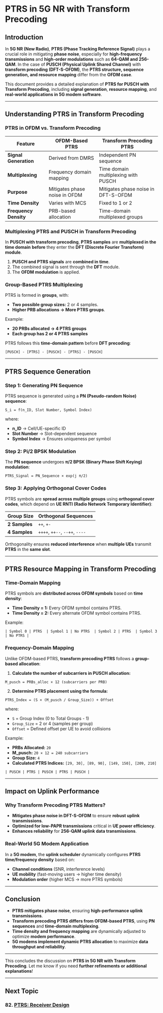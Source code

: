# PTRS in 5G NR with Transform Precoding

## Introduction

In **5G NR (New Radio)**, **PTRS (Phase Tracking Reference Signal)** plays a crucial role in mitigating **phase noise**, especially for **high-frequency transmissions** and **high-order modulations** such as **64-QAM and 256-QAM**. In the case of **PUSCH (Physical Uplink Shared Channel)** with **transform precoding (DFT-S-OFDM)**, the **PTRS structure, sequence generation, and resource mapping** differ from the **OFDM case**.

This document provides a detailed explanation of **PTRS for PUSCH with Transform Precoding**, including **signal generation**, **resource mapping**, and **real-world applications in 5G modem software**.

---

## Understanding PTRS in Transform Precoding

### **PTRS in OFDM vs. Transform Precoding**

| Feature               | OFDM-Based PTRS  | Transform Precoding PTRS |
|-----------------------|-----------------|--------------------------|
| **Signal Generation** | Derived from DMRS | Independent PN sequence |
| **Multiplexing**      | Frequency domain mapping | Time domain multiplexing with PUSCH |
| **Purpose**          | Mitigates phase noise in OFDM | Mitigates phase noise in DFT-S-OFDM |
| **Time Density**     | Varies with MCS | Fixed to 1 or 2 |
| **Frequency Density** | PRB-based allocation | Time-domain multiplexed groups |

### **Multiplexing PTRS and PUSCH in Transform Precoding**

In **PUSCH with transform precoding**, **PTRS samples** are **multiplexed in the time domain** **before** they enter the **DFT (Discrete Fourier Transform) module**.

1. **PUSCH and PTRS signals** are **combined in time**.
2. The combined signal is sent through the **DFT** module.
3. The **OFDM modulation** is applied.

### **Group-Based PTRS Multiplexing**

PTRS is formed in **groups**, with:
- **Two possible group sizes:** 2 or 4 samples.
- **Higher PRB allocations → More PTRS groups**.

Example:
- **20 PRBs allocated → 4 PTRS groups**
- **Each group has 2 or 4 PTRS samples**

PTRS follows this **time-domain pattern** before **DFT precoding**:

```
[PUSCH] - [PTRS] - [PUSCH] - [PTRS] - [PUSCH]
```

---

## **PTRS Sequence Generation**

### **Step 1: Generating PN Sequence**
PTRS sequence is generated using a **PN (Pseudo-random Noise) sequence**:

```
S_i = f(n_ID, Slot Number, Symbol Index)
```

where:
- **n_ID** → Cell/UE-specific ID
- **Slot Number** → Slot-dependent sequence
- **Symbol Index** → Ensures uniqueness per symbol

### **Step 2: Pi/2 BPSK Modulation**
The **PN sequence** undergoes **π/2 BPSK (Binary Phase Shift Keying) modulation**:

```
PTRS_Signal = PN_Sequence × exp(j π/2)
```

### **Step 3: Applying Orthogonal Cover Codes**
PTRS symbols are **spread across multiple groups** using **orthogonal cover codes**, which depend on **UE RNTI (Radio Network Temporary Identifier)**:

| Group Size | Orthogonal Sequences |
|------------|----------------------|
| **2 Samples** | `++`, `+-` |
| **4 Samples** | `++++`, `++--`, `--++`, `----` |

Orthogonality ensures **reduced interference** when **multiple UEs** transmit **PTRS** in the **same slot**.

---

## **PTRS Resource Mapping in Transform Precoding**

### **Time-Domain Mapping**
PTRS symbols are **distributed across OFDM symbols** based on **time density**:

- **Time Density = 1:** Every OFDM symbol contains PTRS.
- **Time Density = 2:** Every alternate OFDM symbol contains PTRS.

Example:
```
| Symbol 0 | PTRS  | Symbol 1 | No PTRS  | Symbol 2 | PTRS  | Symbol 3 | No PTRS |
```

### **Frequency-Domain Mapping**
Unlike OFDM-based PTRS, **transform precoding PTRS** follows a **group-based allocation**:

1. **Calculate the number of subcarriers in PUSCH allocation:**

```
M_pusch = PRBs_alloc × 12 (subcarriers per PRB)
```

2. **Determine PTRS placement using the formula:**

```
PTRS_Index = (S × (M_pusch / Group_Size)) + Offset
```

where:
- `S` = Group Index (0 to Total Groups - 1)
- `Group_Size` = 2 or 4 (samples per group)
- `Offset` = Defined offset per UE to avoid collisions

Example:
- **PRBs Allocated:** `20`
- **M_pusch:** `20 × 12 = 240 subcarriers`
- **Group Size:** `4`
- **Calculated PTRS Indices:** `[29, 30], [89, 90], [149, 150], [209, 210]`

```
| PUSCH | PTRS | PUSCH | PTRS | PUSCH |
```

---

## **Impact on Uplink Performance**

### **Why Transform Precoding PTRS Matters?**
- **Mitigates phase noise in DFT-S-OFDM** to ensure **robust uplink transmissions**.
- **Optimized for low-PAPR transmissions** critical in **UE power efficiency**.
- **Enhances reliability** for **256-QAM uplink data transmissions**.

### **Real-World 5G Modem Application**
In a **5G modem**, the **uplink scheduler** dynamically configures **PTRS time/frequency density** based on:
- **Channel conditions** (SNR, interference levels)
- **UE mobility** (fast-moving users → higher time density)
- **Modulation order** (higher MCS → more PTRS symbols)

---

## **Conclusion**

- **PTRS mitigates phase noise**, ensuring **high-performance uplink transmissions**.
- **Transform precoding PTRS differs from OFDM-based PTRS**, using **PN sequences** and **time-domain multiplexing**.
- **Time density and frequency mapping** are dynamically adjusted to optimize **modem performance**.
- **5G modems implement dynamic PTRS allocation** to maximize **data throughput and reliability**.

---

This concludes the discussion on **PTRS in 5G NR with Transform Precoding**. Let me know if you need **further refinements or additional explanations**!


---
## Next Topic
### 82. [PTRS: Receiver Design](Receiver_Design.md)  
